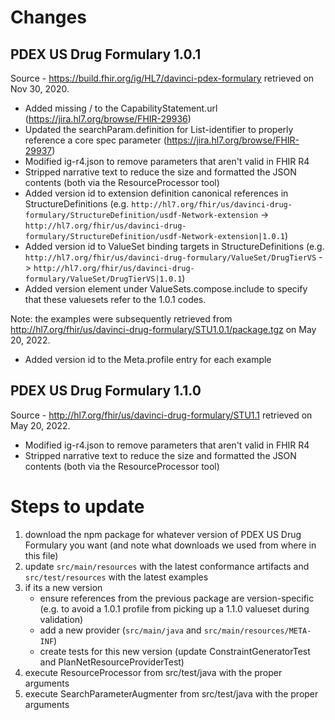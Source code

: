 # Changes 

## PDEX US Drug Formulary 1.0.1
Source - https://build.fhir.org/ig/HL7/davinci-pdex-formulary retrieved on Nov 30, 2020.
- Added missing / to the CapabilityStatement.url (https://jira.hl7.org/browse/FHIR-29936)
- Updated the searchParam.definition for List-identifier to properly reference a core spec parameter (https://jira.hl7.org/browse/FHIR-29937)
- Modified ig-r4.json to remove parameters that aren't valid in FHIR R4
- Stripped narrative text to reduce the size and formatted the JSON contents (both via the ResourceProcessor tool)
- Added version id to extension definition canonical references in StructureDefinitions (e.g. `http://hl7.org/fhir/us/davinci-drug-formulary/StructureDefinition/usdf-Network-extension` -> `http://hl7.org/fhir/us/davinci-drug-formulary/StructureDefinition/usdf-Network-extension|1.0.1`)
- Added version id to ValueSet binding targets in StructureDefinitions (e.g. `http://hl7.org/fhir/us/davinci-drug-formulary/ValueSet/DrugTierVS` -> `http://hl7.org/fhir/us/davinci-drug-formulary/ValueSet/DrugTierVS|1.0.1`)
- Added version element under ValueSets.compose.include to specify that these valuesets refer to the 1.0.1 codes.

Note: the examples were subsequently retrieved from http://hl7.org/fhir/us/davinci-drug-formulary/STU1.0.1/package.tgz on May 20, 2022.
- Added version id to the Meta.profile entry for each example

## PDEX US Drug Formulary 1.1.0
Source - http://hl7.org/fhir/us/davinci-drug-formulary/STU1.1 retrieved on May 20, 2022.
- Modified ig-r4.json to remove parameters that aren't valid in FHIR R4
- Stripped narrative text to reduce the size and formatted the JSON contents (both via the ResourceProcessor tool)

# Steps to update
1. download the npm package for whatever version of PDEX US Drug Formulary you want (and note what downloads we used from where in this file)
2. update `src/main/resources` with the latest conformance artifacts and `src/test/resources` with the latest examples
3. if its a new version
   - ensure references from the previous package are version-specific (e.g. to avoid a 1.0.1 profile from picking up a 1.1.0 valueset during validation)
   - add a new provider (`src/main/java` and `src/main/resources/META-INF`)
   - create tests for this new version (update ConstraintGeneratorTest and PlanNetResourceProviderTest)
4. execute ResourceProcessor from src/test/java with the proper arguments
5. execute SearchParameterAugmenter from src/test/java with the proper arguments